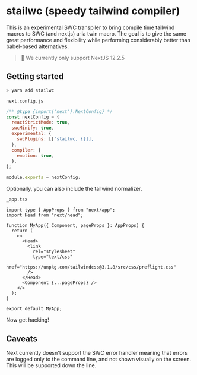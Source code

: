 # stailwc (speedy tailwind compiler)

This is an experimental SWC transpiler to bring compile time
tailwind macros to SWC (and nextjs) a-la twin macro. The goal
is to give the same great performance and flexibility while
performing considerably better than babel-based alternatives.

> 🚨 We currently only support NextJS 12.2.5

## Getting started

```bash
> yarn add stailwc
```

`next.config.js`

```js
/** @type {import('next').NextConfig} */
const nextConfig = {
  reactStrictMode: true,
  swcMinify: true,
  experimental: {
    swcPlugins: [["stailwc, {}]],
  },
  compiler: {
    emotion: true,
  },
};

module.exports = nextConfig;
```

Optionally, you can also include the tailwind normalizer.

`_app.tsx`

```tsx
import type { AppProps } from "next/app";
import Head from "next/head";

function MyApp({ Component, pageProps }: AppProps) {
  return (
    <>
      <Head>
        <link
          rel="stylesheet"
          type="text/css"
          href="https://unpkg.com/tailwindcss@3.1.8/src/css/preflight.css"
        />
      </Head>
      <Component {...pageProps} />
    </>
  );
}

export default MyApp;
```

Now get hacking!

## Caveats

Next currently doesn't support the SWC error handler meaning
that errors are logged only to the command line, and not shown
visually on the screen. This will be supported down the line.
